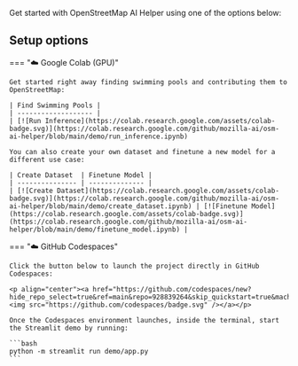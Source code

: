 Get started with OpenStreetMap AI Helper using one of the options below:

## Setup options

=== "☁️ Google Colab (GPU)"

    Get started right away finding swimming pools and contributing them to OpenStreetMap:

    | Find Swimming Pools |
    | ------------------- |
    | [![Run Inference](https://colab.research.google.com/assets/colab-badge.svg)](https://colab.research.google.com/github/mozilla-ai/osm-ai-helper/blob/main/demo/run_inference.ipynb)

    You can also create your own dataset and finetune a new model for a different use case:

    | Create Dataset  | Finetune Model |
    | --------------- | -------------- |
    | [![Create Dataset](https://colab.research.google.com/assets/colab-badge.svg)](https://colab.research.google.com/github/mozilla-ai/osm-ai-helper/blob/main/demo/create_dataset.ipynb) | [![Finetune Model](https://colab.research.google.com/assets/colab-badge.svg)](https://colab.research.google.com/github/mozilla-ai/osm-ai-helper/blob/main/demo/finetune_model.ipynb) |

=== "☁️ GitHub Codespaces"

    Click the button below to launch the project directly in GitHub Codespaces:

    <p align="center"><a href="https://github.com/codespaces/new?hide_repo_select=true&ref=main&repo=928839264&skip_quickstart=true&machine=standardLinux32gb"><img src="https://github.com/codespaces/badge.svg" /></a></p>

    Once the Codespaces environment launches, inside the terminal, start the Streamlit demo by running:

    ```bash
    python -m streamlit run demo/app.py
    ```
